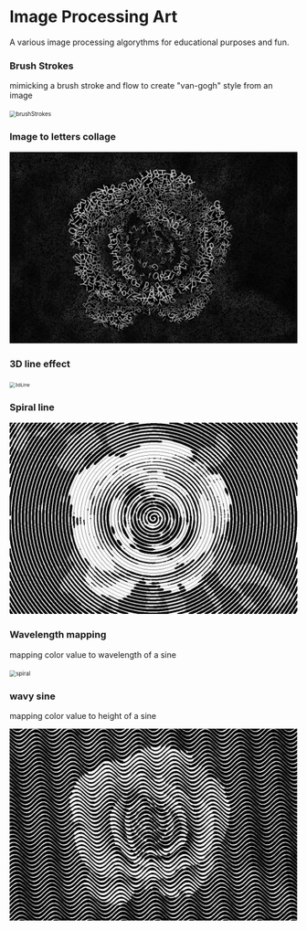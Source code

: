 # Image Processing Art

A various image processing algorythms for educational purposes and fun.

### Brush Strokes

mimicking a brush stroke and flow to create "van-gogh" style from an image

<img src=".\results\brushStrokes.gif" alt="brushStrokes" style="zoom:70%;" />

### Image to letters collage

<img src=".\results\letters.jpg" alt="letters" style="zoom:53%;" />

### 3D line effect

<img src=".\results\3dline.gif" alt="3dLine" style="zoom:58%;" />

### Spiral line

<img src=".\results\spiral.jpg" alt="spiral" style="zoom:54%;" />

### Wavelength mapping

mapping color value to wavelength of a sine

<img src=".\results\sine.gif" alt="spiral" style="zoom:70%;" />

### wavy sine

mapping color value to height of a sine

<img src=".\results\wavy.png" alt="wavy" style="zoom:56%;" />